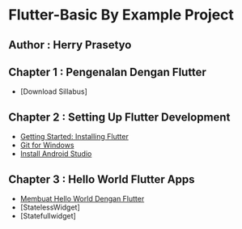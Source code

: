 # Flutter-Basic By Example Project 
## Author : Herry Prasetyo 

## Chapter 1 : Pengenalan Dengan Flutter

* [Download Sillabus]

## Chapter 2 : Setting Up Flutter Development

* [Getting Started: Installing Flutter](https://flutter.dev/docs/get-started/install)
* [Git for Windows](https://git-scm.com/download/win)
* [Install Android Studio](https://developer.android.com/studio/)

## Chapter 3 : Hello World Flutter Apps

* [Membuat Hello World Dengan Flutter](https://github.com/herry88/FlutterResourceCourse/tree/master/hello_world_app)
* [StatelessWidget]
* [Statefullwidget]


